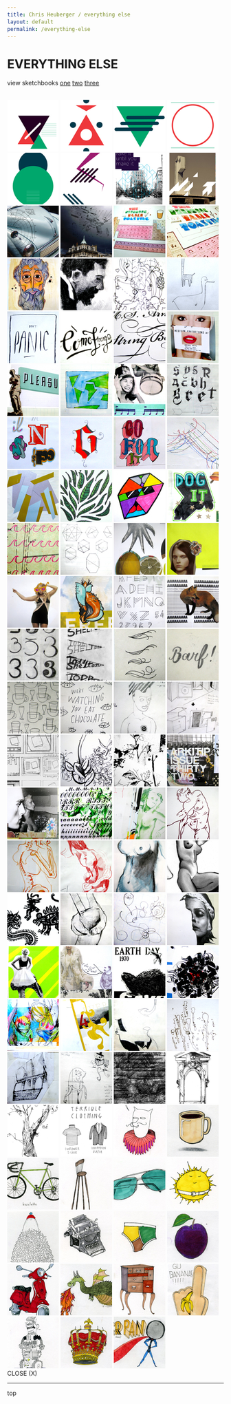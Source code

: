 ```yaml
---
title: Chris Heuberger / everything else
layout: default
permalink: /everything-else
---
```


<div class="main-content">

  <h1 class="all-caps">EVERYTHING ELSE</h1>
  <div class="sketchbook-content">
    <p>view sketchbooks
    <a class="sketchbook-link" href="https://www.sketchbookproject.com/library/15336" target="_blank" rel="noopener">one</a>
    <a class="sketchbook-link" href="https://www.sketchbookproject.com/library/15290" target="_blank" rel="noopener">two</a>
    <a class="sketchbook-link" href="https://www.sketchbookproject.com/library/15335" target="_blank" rel="noopener">three</a>
    </p>
  </div>
  <div class="bump"></div>
  <br>
  <div class="grid">
    <img src="assets/img/play/ex1.jpg">
    <img src="assets/img/play/ex2.jpg">
    <img src="assets/img/play/ex3.jpg">
    <img src="assets/img/play/ex4.jpg">
    <img src="assets/img/play/ex5.jpg">
    <img src="assets/img/play/ex6.jpg">
    <img src="assets/img/play/ex7.jpg">
    <img src="assets/img/play/ex8.jpg">
    <img src="assets/img/play/ex9.jpg">
    <img src="assets/img/play/ex10.jpg">
    <img src="assets/img/play/img_3826.jpg">
    <img src="assets/img/play/img_3824.jpg">
    <img src="assets/img/play/img_7145.jpg">
    <img src="assets/img/play/img_7148.jpg">
    <img src="assets/img/play/img_7152.jpg">
    <img src="assets/img/play/img_7150.jpg">
    <img src="assets/img/play/img_7153.jpg">
    <img src="assets/img/play/img_7141.jpg">
    <img src="assets/img/play/img_7212.jpg">
    <img src="assets/img/play/img_7154.jpg">
    <img src="assets/img/play/img_7155.jpg">
    <img src="assets/img/play/img_7158.jpg">
    <img src="assets/img/play/img_7165.jpg">
    <img src="assets/img/play/img_7166.jpg">
    <img src="assets/img/play/img_7168.jpg">
    <img src="assets/img/play/img_7169.jpg">
    <img src="assets/img/play/img_7170.jpg">
    <img src="assets/img/play/img_7171.jpg">
    <img src="assets/img/play/img_7173.jpg">
    <img src="assets/img/play/img_7179.jpg">
    <img src="assets/img/play/img_7176.jpg">
    <img src="assets/img/play/img_7178.jpg">
    <img src="assets/img/play/img_7180.jpg">
    <img src="assets/img/play/img_7159.jpg">
    <img src="assets/img/play/img_7204.jpg">
    <img src="assets/img/play/img_7219.jpg">
    <img src="assets/img/play/img_7187.jpg">
    <img src="assets/img/play/img_7182.jpg">
    <img src="assets/img/play/img_7184.jpg">
    <img src="assets/img/play/img_7193.jpg">
    <img src="assets/img/play/img_7194.jpg">
    <img src="assets/img/play/img001.jpg">
    <img src="assets/img/play/img_7198.jpg">
    <img src="assets/img/play/img_7199.jpg">
    <img src="assets/img/play/img_7202.jpg">
    <img src="assets/img/play/img_7203.jpg">
    <img src="assets/img/play/img_7207.jpg">
    <img src="assets/img/play/img_7214.jpg">
    <img src="assets/img/play/img004.jpg">
    <img src="assets/img/play/img_7209.jpg">
    <img src="assets/img/play/img_7220.jpg">
    <img src="assets/img/play/img_7225.jpg">
    <img src="assets/img/play/img_7224.jpg">
    <img src="assets/img/play/img_7227.jpg">
    <img src="assets/img/play/img_7221.jpg">
    <img src="assets/img/play/img_7218.jpg">
    <img src="assets/img/play/img_7228.jpg">
    <img src="assets/img/play/img_7229.jpg">
    <img src="assets/img/play/img_7230.jpg">
    <img src="assets/img/play/img003.jpg">
    <img src="assets/img/play/img_7239.jpg">
    <img src="assets/img/play/img_7234.jpg">
    <img src="assets/img/play/img_7235.jpg">
    <img src="assets/img/play/img_7236.jpg">
    <img src="assets/img/play/img_7242.jpg">
    <img src="assets/img/play/img_7240.jpg">
    <img src="assets/img/play/img_7245.jpg">
    <img src="assets/img/play/img_7247.jpg">
    <img src="assets/img/play/img_7259.jpg">
    <img src="assets/img/play/img_7249.jpg">
    <img src="assets/img/play/img_7271.jpg">
    <img src="assets/img/play/img_7262.jpg">
    <img src="assets/img/play/img_7265.jpg">
    <img src="assets/img/play/img_7269.jpg">
    <img src="assets/img/play/img005.jpg">
    <img src="assets/img/play/img006.jpg">
    <img src="assets/img/play/img007.jpg">
    <img src="assets/img/play/terrible-clothing.jpg">
    <img src="assets/img/play/doodle002.jpg">
    <img src="assets/img/play/doodle003.jpg">
    <img src="assets/img/play/doodle011.jpg">
    <img src="assets/img/play/doodle015.jpg">
    <img src="assets/img/play/doodle016.jpg">
    <img src="assets/img/play/doodle018.jpg">
    <img src="assets/img/play/doodle019.jpg">
    <img src="assets/img/play/doodle020.jpg">
    <img src="assets/img/play/doodle021.jpg">
    <img src="assets/img/play/doodle023.jpg">
    <img src="assets/img/play/doodle025.jpg">
    <img src="assets/img/play/doodle026.jpg">
    <img src="assets/img/play/doodle030.jpg">
    <img src="assets/img/play/doodle032.jpg">
    <img src="assets/img/play/doodle034.jpg">
    <img src="assets/img/play/doodle036.jpg">
    <img src="assets/img/play/doodle039.jpg">
  </div>
  <div class="popup">
    <span class="close all-caps">CLOSE (X)</span>
    <img class="large" src="">
    <div class="explainer"></div>
  </div>

  <div class="shorten"><hr></div>
  <p class="top">top</p>

</div> <!-- .main-content -->
